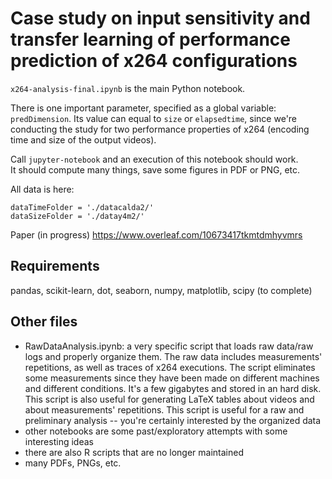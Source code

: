 # Case study on input sensitivity and transfer learning of performance prediction of x264 configurations 


`x264-analysis-final.ipynb` is the main Python notebook. 

There is one important parameter, specified as a global variable: `predDimension`. Its value can equal to `size` or `elapsedtime`, since we're conducting the study for two performance properties of x264 (encoding time and size of the output videos). 

Call `jupyter-notebook` and an execution of this notebook should work.  
It should compute many things, save some figures in PDF or PNG, etc. 

All data is here: 
```
dataTimeFolder = './datacalda2/'
dataSizeFolder = './datay4m2/'
```

Paper (in progress)
https://www.overleaf.com/10673417tkmtdmhyvmrs

## Requirements 

pandas, scikit-learn, dot, seaborn, numpy, matplotlib, scipy (to complete) 

## Other files

 * RawDataAnalysis.ipynb: a very specific script that loads raw data/raw logs and properly organize them. The raw data includes measurements' repetitions, as well as traces of x264 executions. The script eliminates some measurements since they have been made on different machines and different conditions. It's a few gigabytes and stored in an hard disk. This script is also useful for generating LaTeX tables about videos and about measurements' repetitions. This script is useful for a raw and preliminary analysis -- you're certainly interested by the organized data 
 * other notebooks are some past/exploratory attempts with some interesting ideas 
 * there are also R scripts that are no longer maintained 
 * many PDFs, PNGs, etc. 

 





